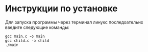 # Инструкции по установке
Для запуска программы через терминал линукс последоательно введите следующие команды:
```
gcc main.c -o main
gcc child.c -o child
./main
```
